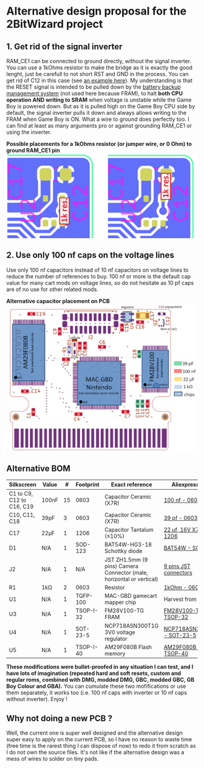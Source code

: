 # Alternative design proposal for the 2BitWizard project

## 1. Get rid of the signal inverter

RAM_CE1 can be connected to ground directly, without the signal inverter. You can use a 1kOhms resistor to make the bridge as it is exactly the good lenght, just be carefull to not short RST and GND in the process. You can get rid of C12 in this case (see [an example here](/Images/While_troubleshooting.png)). My understanding is that the RESET signal is intended to be pulled down by the [battery backup management system](https://github.com/MouseBiteLabs/Game-Boy-MBC3-Cartridge/tree/main/Technical) (not used here because FRAM), to halt **both CPU operation AND writing to SRAM** when voltage is unstable while the Game Boy is powered down. But as it is pulled high on the Game Boy CPU side by default, the signal inverter pulls it down and always allows writing to the FRAM when Game Boy is ON. What a wire to ground does perfectly too. I can find at least as many arguments pro or against grounding RAM_CE1 or using the inverter.

**Possible placements for a 1kOhms resistor (or jumper wire, or 0 Ohm) to ground RAM_CE1 pin**
![](/Alternative_design/Resistor_placement.png)

## 2. Use only 100 nf caps on the voltage lines

Use only 100 nf capacitors instead of 10 nf capacitors on voltage lines to reduce the number of references to buy. 100 nf or more is the default cap value for many cart mods on voltage lines, so do not hesitate as 10 pf caps are of no use for other related mods. 

**Alternative capacitor placement on PCB**
![](/Alternative_design/Component_placement_alternative.png)

## Alternative BOM

|Silkscreen |Value |# |Footprint |Exact reference |Aliexpress link |
|---------|---------|---------|---------|---------|---------|
|C1 to C9, C12 to C16, C19	|100nF	|15	|0603 |	Capacitor Ceramic (X7R)|[100 nf - 0603](https://fr.aliexpress.com/item/1005005690927737.html)|
|C10, C11, C18	|39pF	|3	|0603 |Capacitor Ceramic (X7R)|[39 pf - 0603](https://fr.aliexpress.com/item/1005005690927737.html)|
|C17	|22µF	|1	|1206 |Capacitor Tantalum (≤10%)	|[22 µf, 16V X7R - 1206](https://fr.aliexpress.com/item/1005006022131059.html)|
|D1	|N/A	|1	|SOD-123 |BAT54W-HG3-18 Schottky diode|[BAT54W - SOD-123](https://fr.aliexpress.com/item/1005005967484049.html)|
|J2	|N/A	|1	|N/A	|JST ZH1.5mm (9 pins)	Camera Connector (male, horizontal or vertical)|[9 pins JST connectors](https://fr.aliexpress.com/item/1005006028155508.html)|
|R1	|1kΩ	|2	|0603 |Resistor	|[1kOhm - 0603](https://fr.aliexpress.com/item/1005005677654015.html)|
|U1	|N/A	|1	|TQFP-100 |MAC-GBD gamecart mapper chip|Harvest from cart|
|U3	|N/A	|1	|TSOP-I-32 |FM28V100-TG FRAM|[FM28V100-TG - TSOP-32](https://fr.aliexpress.com/item/1005006265366983.html)|
|U4	|N/A	|1	|SOT-23-5	|NCP718ASN300T1G 3V0 voltage regulator|[NCP718ASN300T1G - SOT-23-5](https://fr.aliexpress.com/item/1005007543804480.html)|
|U5	|N/A	|1	|TSOP-I-40 |AM29F080B	Flash memory|[AM29F080B - TSOP-40](https://fr.aliexpress.com/item/1005006991297704.html)|

**These modifications were bullet-proofed in any situation I can test, and I have lots of imagination (repeated hard and soft resets, custom and regular roms, combined with DMG, modded DMG, GBC, modded GBC, GB Boy Colour and GBA).** You can cumulate these two mofifications or use them separately, it works too (i.e. 100 nf caps with inverter or 10 nf caps without inverter). Enjoy !

## Why not doing a new PCB ?

Well, the current one is super well designed and the alternative design super easy to apply on the current PCB, so I have no reason to waste time (free time is the rarest thing I can dispose of now) to redo it from scratch as I do not own the source files. It's not like if the alternative design was a mess of wires to solder on tiny pads.
